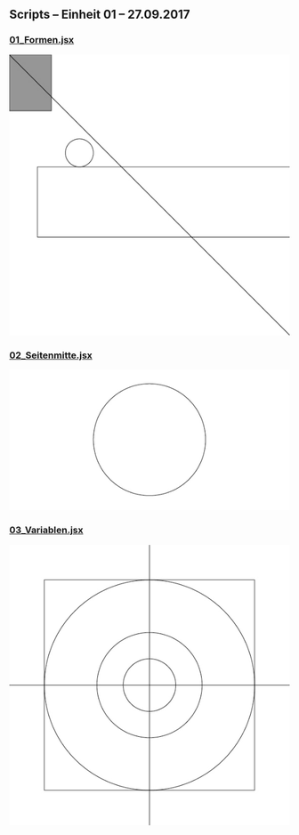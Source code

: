 ## Scripts – Einheit 01 – 27.09.2017

### [01_Formen.jsx](/Kurs/01/01_Formen.jsx)
![01_Formen.jsx](/Material/Bilder/Kurs/2017/01/01_Formen.jpg)

### [02_Seitenmitte.jsx](/Kurs/01/02_Seitenmitte.jsx)
![02_Seitenmitte.jsx](/Material/Bilder/Kurs/2017/01/02_Seitenmitte.jpg)

### [03_Variablen.jsx](/Kurs/01/03_Variablen.jsx)
![03_Variablen.jsx](/Material/Bilder/Kurs/2017/01/03_Variablen.jpg)